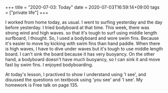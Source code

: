 +++
title =  "2020-07-03: Today"
date = 2020-07-03T16:59:14+09:00
tags = ["private life"]
+++

I worked from home today, as usual.
I went to surfing yesterday and the day before yesterday.
I tried bodyboard at that time.
This week, there was strong wind and high waves.
so that it's tough to surf using middle length surfboard, I thought.
So, I used a bodyboard and wore swim fins.
Because it's easier to move by kicking with swim fins than hand paddle.
When there is high waves, I have to dive under waves
but it's tough to use middle length board.
I can't sink the board because it has very buoyancy.
On the other hand, a bodyboard doesn't have much buoyancy,
so I can sink it and move fast by swim fins.
I enjoyed bodyboarding.

At today's lesson, I practived to show I understand using 'I see',
and disussed the questions on textbook using 'you see' and 'I see'.
My homework is Free talk on page 135.
